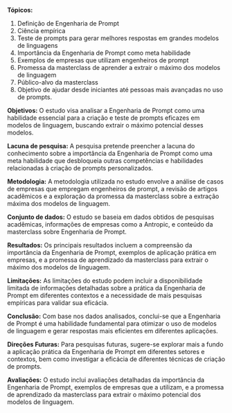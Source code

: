 **Tópicos:**
1. Definição de Engenharia de Prompt
2. Ciência empírica
3. Teste de prompts para gerar melhores respostas em grandes modelos de linguagens
4. Importância da Engenharia de Prompt como meta habilidade
5. Exemplos de empresas que utilizam engenheiros de prompt
6. Promessa da masterclass de aprender a extrair o máximo dos modelos de linguagem
7. Público-alvo da masterclass
8. Objetivo de ajudar desde iniciantes até pessoas mais avançadas no uso de prompts.

**Objetivos:**
O estudo visa analisar a Engenharia de Prompt como uma habilidade essencial para a criação e teste de prompts eficazes em modelos de linguagem, buscando extrair o máximo potencial desses modelos.

**Lacuna de pesquisa:**
A pesquisa pretende preencher a lacuna do conhecimento sobre a importância da Engenharia de Prompt como uma meta habilidade que desbloqueia outras competências e habilidades relacionadas à criação de prompts personalizados.

**Metodologia:**
A metodologia utilizada no estudo envolve a análise de casos de empresas que empregam engenheiros de prompt, a revisão de artigos acadêmicos e a exploração da promessa da masterclass sobre a extração máxima dos modelos de linguagem.

**Conjunto de dados:**
O estudo se baseia em dados obtidos de pesquisas acadêmicas, informações de empresas como a Antropic, e conteúdo da masterclass sobre Engenharia de Prompt.

**Resultados:**
Os principais resultados incluem a compreensão da importância da Engenharia de Prompt, exemplos de aplicação prática em empresas, e a promessa de aprendizado da masterclass para extrair o máximo dos modelos de linguagem.

**Limitações:**
As limitações do estudo podem incluir a disponibilidade limitada de informações detalhadas sobre a prática da Engenharia de Prompt em diferentes contextos e a necessidade de mais pesquisas empíricas para validar sua eficácia.

**Conclusão:**
Com base nos dados analisados, conclui-se que a Engenharia de Prompt é uma habilidade fundamental para otimizar o uso de modelos de linguagem e gerar respostas mais eficientes em diferentes aplicações.

**Direções Futuras:**
Para pesquisas futuras, sugere-se explorar mais a fundo a aplicação prática da Engenharia de Prompt em diferentes setores e contextos, bem como investigar a eficácia de diferentes técnicas de criação de prompts.

**Avaliações:**
O estudo inclui avaliações detalhadas da importância da Engenharia de Prompt, exemplos de empresas que a utilizam, e a promessa de aprendizado da masterclass para extrair o máximo potencial dos modelos de linguagem.